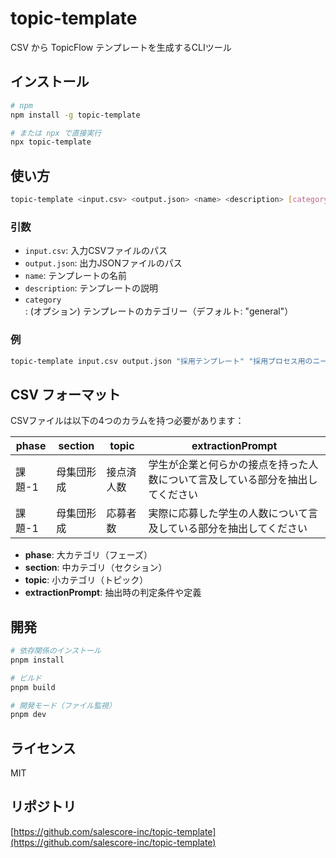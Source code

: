 # topic-template

CSV から TopicFlow テンプレートを生成するCLIツール

## インストール

```bash
# npm
npm install -g topic-template

# または npx で直接実行
npx topic-template
```

## 使い方

```bash
topic-template <input.csv> <output.json> <name> <description> [category]
```

### 引数

- `input.csv`: 入力CSVファイルのパス
- `output.json`: 出力JSONファイルのパス
- `name`: テンプレートの名前
- `description`: テンプレートの説明
- `category`: (オプション) テンプレートのカテゴリー（デフォルト: "general"）

### 例

```bash
topic-template input.csv output.json "採用テンプレート" "採用プロセス用のニーズマップテンプレート" "recruitment"
```

## CSV フォーマット

CSVファイルは以下の4つのカラムを持つ必要があります：

| phase | section | topic | extractionPrompt |
|-------|---------|-------|------------------|
| 課題-1 | 母集団形成 | 接点済人数 | 学生が企業と何らかの接点を持った人数について言及している部分を抽出してください |
| 課題-1 | 母集団形成 | 応募者数 | 実際に応募した学生の人数について言及している部分を抽出してください |

- **phase**: 大カテゴリ（フェーズ）
- **section**: 中カテゴリ（セクション）
- **topic**: 小カテゴリ（トピック）
- **extractionPrompt**: 抽出時の判定条件や定義

## 開発

```bash
# 依存関係のインストール
pnpm install

# ビルド
pnpm build

# 開発モード（ファイル監視）
pnpm dev
```

## ライセンス

MIT

## リポジトリ

[https://github.com/salescore-inc/topic-template](https://github.com/salescore-inc/topic-template)